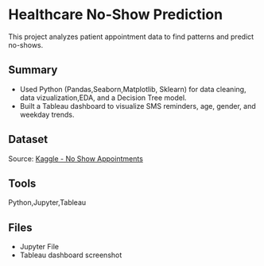 # Healthcare No-Show Prediction

This project analyzes patient appointment data to find patterns and predict no-shows.

## Summary
- Used Python (Pandas,Seaborn,Matplotlib, Sklearn) for data cleaning, data vizualization,EDA, and a Decision Tree model.
- Built a Tableau dashboard to visualize SMS reminders, age, gender, and weekday trends.

## Dataset
Source: [Kaggle - No Show Appointments](https://www.kaggle.com/datasets/joniarroba/noshowappointments)

## Tools 
Python,Jupyter,Tableau

## Files
-  Jupyter File
-  Tableau dashboard screenshot


